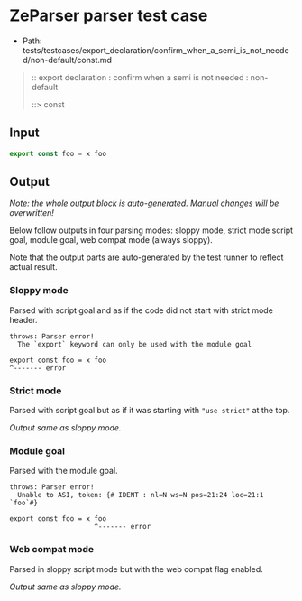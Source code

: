 # ZeParser parser test case

- Path: tests/testcases/export_declaration/confirm_when_a_semi_is_not_needed/non-default/const.md

> :: export declaration : confirm when a semi is not needed : non-default
>
> ::> const

## Input

`````js
export const foo = x foo
`````

## Output

_Note: the whole output block is auto-generated. Manual changes will be overwritten!_

Below follow outputs in four parsing modes: sloppy mode, strict mode script goal, module goal, web compat mode (always sloppy).

Note that the output parts are auto-generated by the test runner to reflect actual result.

### Sloppy mode

Parsed with script goal and as if the code did not start with strict mode header.

`````
throws: Parser error!
  The `export` keyword can only be used with the module goal

export const foo = x foo
^------- error
`````

### Strict mode

Parsed with script goal but as if it was starting with `"use strict"` at the top.

_Output same as sloppy mode._

### Module goal

Parsed with the module goal.

`````
throws: Parser error!
  Unable to ASI, token: {# IDENT : nl=N ws=N pos=21:24 loc=21:1 `foo`#}

export const foo = x foo
                     ^------- error
`````


### Web compat mode

Parsed in sloppy script mode but with the web compat flag enabled.

_Output same as sloppy mode._
